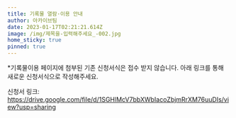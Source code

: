 ```yaml
---
title: 기록물 열람·이용 안내
author: 아카이브팀
date: 2023-01-17T02:21:21.614Z
image: /img/제목을-입력해주세요_-002.jpg
home_sticky: true
pinned: true
---
```

\*기록물이용 페이지에 첨부된 기존 신청서식은 접수 받지 않습니다. 아래 링크를 통해 새로운 신청서식으로 작성해주세요.



신청서 링크: https://drive.google.com/file/d/1SGHlMcV7bbXWbIacoZbjmRrXM76uuDIs/view?usp=sharing